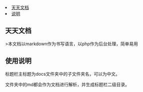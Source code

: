 <div id="nav">
  <li><a href="#s1">天天文档</a></li>
  <li><a href="#s2">说明</a></li>
</div>

<h2 id="s1">天天文档</h2>
>本文档以markdown作为书写语言，以php作为后台处理，简单易用

<h2 id="s2">使用说明</h2>

标题栏主标题为docs文件夹中的子文件夹名，可以为中文。

文件夹中的md都会作为文档进行解析，并生成标题栏二级目录。


